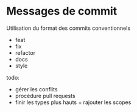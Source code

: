 # Messages de commit

Utilisation du format des commits conventionnels

- feat
- fix
- refactor
- docs
- style

todo: 
- gérer les conflits
- procédure pull requests
- finir les types plus hauts + rajouter les scopes
